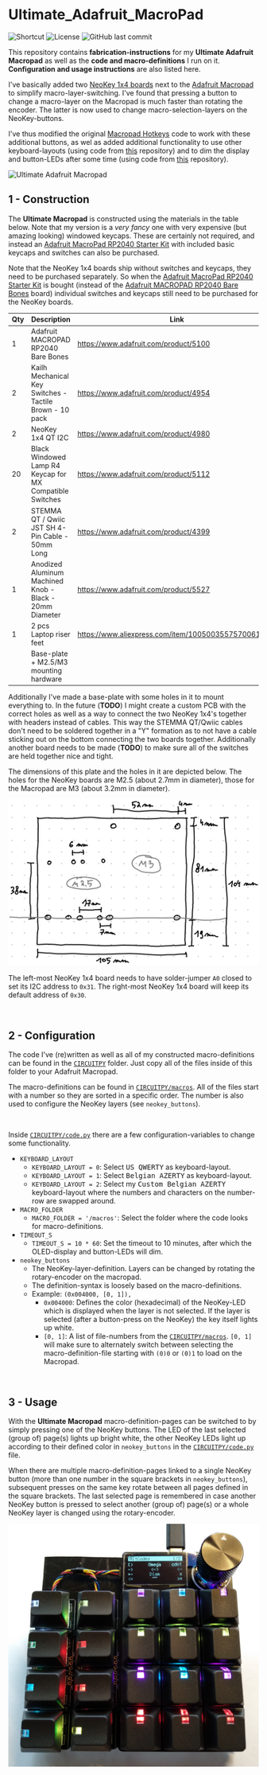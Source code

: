 # Ultimate_Adafruit_MacroPad

![Shortcut](https://img.shields.io/badge/website-macropad.brechtve.be-yellow)
![License](https://img.shields.io/badge/licence-MIT-blue)
![GitHub last commit](https://img.shields.io/github/last-commit/Fescron/Ultimate_Adafruit_MacroPad.svg)
<!--
[GitHub Release Date](https://img.shields.io/github/release-date/Fescron/Ultimate_Adafruit_MacroPadsvg)
[GitHub release](https://img.shields.io/github/release/Fescron/Ultimate_Adafruit_MacroPad.svg)
-->

This repository contains **fabrication-instructions** for my **Ultimate Adafruit Macropad** as well as the **code and macro-definitions** I run on it. **Configuration and usage instructions** are also listed here.

I've basically added two [NeoKey 1x4 boards](https://www.adafruit.com/product/4980) next to the [Adafruit Macropad](https://www.adafruit.com/product/5128) to simplify macro-layer-switching. I've found that pressing a button to change a macro-layer on the Macropad is much faster than rotating the encoder. The latter is now used to change macro-selection-layers on the NeoKey-buttons.

I've thus modified the original [Macropad Hotkeys](https://learn.adafruit.com/macropad-hotkeys?view=all) code to work with these additional buttons, as wel as added additional functionality to use other keyboard-layouts (using code from [this](https://github.com/Neradoc/Circuitpython_Keyboard_Layouts) repository) and to dim the display and button-LEDs after some time (using code from [this](https://github.com/M-Eldin/Adafruit-MacroPad-RP2040-Sleep) repository).

<img src="img/ultimate-macropad.gif" alt="Ultimate Adafruit Macropad">

<br/>

## 1 - Construction

The **Ultimate Macropad** is constructed using the materials in the table below. Note that my version is a *very fancy* one with very expensive (but amazing looking) windowed keycaps. These are certainly not required, and instead an [Adafruit MacroPad RP2040 Starter Kit](https://www.adafruit.com/product/5128) with included basic keycaps and switches can also be purchased.

Note that the NeoKey 1x4 boards ship without switches and keycaps, they need to be purchased separately. So when the [Adafruit MacroPad RP2040 Starter Kit](https://www.adafruit.com/product/5128) is bought (instead of the [Adafruit MACROPAD RP2040 Bare Bones](https://www.adafruit.com/product/5100) board) individual switches and keycaps still need to be purchased for the NeoKey boards.

| Qty | Description | Link |
|---|---|---|
| 1 | Adafruit MACROPAD RP2040 Bare Bones | https://www.adafruit.com/product/5100 |
| 2 | Kailh Mechanical Key Switches - Tactile Brown - 10 pack | https://www.adafruit.com/product/4954 |
| 2 | NeoKey 1x4 QT I2C | https://www.adafruit.com/product/4980 |
| 20 | Black Windowed Lamp R4 Keycap for MX Compatible Switches | https://www.adafruit.com/product/5112 |
| 2 | STEMMA QT / Qwiic JST SH 4-Pin Cable - 50mm Long | https://www.adafruit.com/product/4399 |
| 1 | Anodized Aluminum Machined Knob - Black - 20mm Diameter | https://www.adafruit.com/product/5527 |
| 1 | 2 pcs Laptop riser feet | https://www.aliexpress.com/item/1005003557570061.html |
| | Base-plate + M2.5/M3 mounting hardware | |

Additionally I've made a base-plate with some holes in it to mount everything to. In the future (**TODO**) I might create a custom PCB with the correct holes as well as a way to connect the two NeoKey 1x4's together with headers instead of cables. This way the STEMMA QT/Qwiic cables don't need to be soldered together in a "Y" formation as to not have a cable sticking out on the bottom connecting the two boards together. Additionally another board needs to be made (**TODO**) to make sure all of the switches are held together nice and tight.

The dimensions of this plate and the holes in it are depicted below. The holes for the NeoKey boards are M2.5 (about 2.7mm in diameter), those for the Macropad are M3 (about 3.2mm in diameter).

<img src="img/baseplate-construction.png" alt="Base-plate construction">

<br/>

The left-most NeoKey 1x4 board needs to have solder-jumper `A0` closed to set its I2C address to `0x31`. The right-most NeoKey 1x4 board will keep its default address of `0x30`.

<br/>

## 2 - Configuration

The code I've (re)written as well as all of my constructed macro-definitions can be found in the [`CIRCUITPY`](CIRCUITPY) folder. Just copy all of the files inside of this folder to your Adafruit Macropad.

The macro-definitions can be found in [`CIRCUITPY/macros`](CIRCUITPY/macros). All of the files start with a number so they are sorted in a specific order. The number is also used to configure the NeoKey layers (see `neokey_buttons`).

<br/>

Inside [`CIRCUITPY/code.py`](CIRCUITPY/code.py) there are a few configuration-variables to change some functionality.

- `KEYBOARD_LAYOUT` 
  - `KEYBOARD_LAYOUT = 0`: Select <kbd>US QWERTY</kbd> as keyboard-layout.
  - `KEYBOARD_LAYOUT = 1`: Select <kbd>Belgian AZERTY</kbd> as keyboard-layout.
  - `KEYBOARD_LAYOUT = 2`: Select my <kbd>Custom Belgian AZERTY</kbd> keyboard-layout where the numbers and characters on the number-row are swapped around.
- `MACRO_FOLDER`
  - `MACRO_FOLDER = '/macros'`: Select the folder where the code looks for macro-definitions.
- `TIMEOUT_S`
  - `TIMEOUT_S = 10 * 60`: Set the timeout to 10 minutes, after which the OLED-display and button-LEDs will dim.
- `neokey_buttons`
  - The NeoKey-layer-definition. Layers can be changed by rotating the rotary-encoder on the macropad.
  - The definition-syntax is loosely based on the macro-definitions.
  - Example: `(0x004000, [0, 1]),`
    - `0x004000`: Defines the color (hexadecimal) of the NeoKey-LED which is displayed when the layer is not selected. If the layer is selected (after a button-press on the NeoKey) the key itself lights up white.
    - `[0, 1]`: A list of file-numbers from the [`CIRCUITPY/macros`](CIRCUITPY/macros). `[0, 1]` will make sure to alternately switch between selecting the macro-definition-file starting with `(0)0` or `(0)1` to load on the Macropad.

<br/>

## 3 - Usage

With the **Ultimate Macropad** macro-definition-pages can be switched to by simply pressing one of the NeoKey buttons. The LED of the last selected (group of) page(s) lights up bright white, the other NeoKey LEDs light up according to their defined color in `neokey_buttons` in the [`CIRCUITPY/code.py`](CIRCUITPY/code.py) file.

When there are multiple macro-definition-pages linked to a single NeoKey button (more than one number in the square brackets in `neokey_buttons`), subsequent presses on the same key rotate between all pages defined in the square brackets. The last selected page is remembered in case another NeoKey button is pressed to select another (group of) page(s) or a whole NeoKey layer is changed using the rotary-encoder.

<img src="img/ultimate-macropad.png" alt="Ultimate Adafruit Macropad">